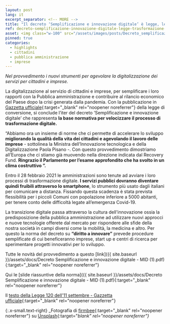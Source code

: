 ```yaml
---
layout: post
lang: it
excerpt_separator: <!-- MORE -->
title: "Il decreto ‘Semplificazione e innovazione digitale’ è legge, le norme per guidare la trasformazione del Paese"
ref: decreto-semplificazione-innovazione-digitale-legge-trasformazione-del-paese
asset: <img class="w-100" src="/assets/images/posts/Decreto_semplificazione_innovazione_legge2.jpg" alt="Decreto semplificazione e innovazione digitale legge"/>
pinned: true
categories:
  - highlights
  - cittadini
  - pubblica amministrazione
  - imprese
---
```


_Nel provvedimento i nuovi strumenti per agevolare la digitalizzazione dei servizi per cittadini e imprese._

<!-- MORE -->

La digitalizzazione al servizio di cittadini e imprese, per semplificare i loro rapporti con la Pubblica amministrazione e contribuire al rilancio economico del Paese dopo la crisi generata dalla pandemia. Con la pubblicazione in [Gazzetta ufficiale](https://www.gazzettaufficiale.it/eli/id/2020/09/14/20G00139/sg){:target="_blank" rel="noopener noreferrer"} della legge di conversione, si conclude l’iter del decreto ‘Semplificazione e innovazione digitale’ che rappresenta **la base normativa per velocizzare il processo di trasformazione digitale.**   

“Abbiamo ora un insieme di norme che ci permette di accelerare lo sviluppo **migliorando la qualità della vita dei cittadini e agevolando il lavoro delle imprese** - sottolinea la Ministra dell’Innovazione tecnologica e della Digitalizzazione Paola Pisano -. Con questo provvedimento dimostriamo all’Europa che ci stiamo già muovendo nella direzione indicata dal Recovery Fund. **Ringrazio il Parlamento per l’esame approfondito che ha svolto in un clima costruttivo ”.**    

Entro il 28 febbraio 2021 le amministrazioni sono tenute ad avviare i loro processi di trasformazione digitale. **I servizi pubblici dovranno diventare quindi fruibili attraverso lo smartphone**, lo strumento più usato dagli italiani per comunicare a distanza. Fissando questa scadenza è stata prevista flessibilità per i piccoli Comuni con popolazione inferiore a 5000 abitanti, per tenere conto delle difficoltà legate all’emergenza Covid-19.    

La transizione digitale passa attraverso la cultura dell'innovazione ossia la predisposizione della pubblica amministrazione ad utilizzare nuovi approcci e nuove tecnologie offerete dal mercato per rispondere alle sfide della nostra società in campi diversi come la mobilità, la medicina e altro. Per questo la norma del decreto su **“diritto a innovare”** prevede procedure semplificate di cui beneficeranno imprese, start up e centri di ricerca per sperimentare progetti innovativi per lo sviluppo.

Tutte le novità del provvedimento a questo [link]({{ site.baseurl }}/assets/docs/Decreto Semplificazione e innovazione digitale - MID (1).pdf){:target="_blank" rel="noopener noreferrer"}

Qui le [slide riassuntive della norma]({{ site.baseurl }}/assets/docs/Decreto Semplificazione e innovazione digitale - MID (1).pdf){:target="_blank" rel="noopener noreferrer"}

Il [testo della Legge 120 dell'11 settembre - Gazzetta ufficiale](https://www.gazzettaufficiale.it/eli/id/2020/09/14/20G00139/sg){:target="_blank" rel="noopener noreferrer"}


{:.x-small.text-right}
_Fotografia di [firmbee](https://unsplash.com/@firmbee){:target="_blank" rel="noopener noreferrer"} su [Unsplash](https://unsplash.com/photos/SpVHcbuKi6E){:target="_blank" rel="noopener noreferrer"}_

